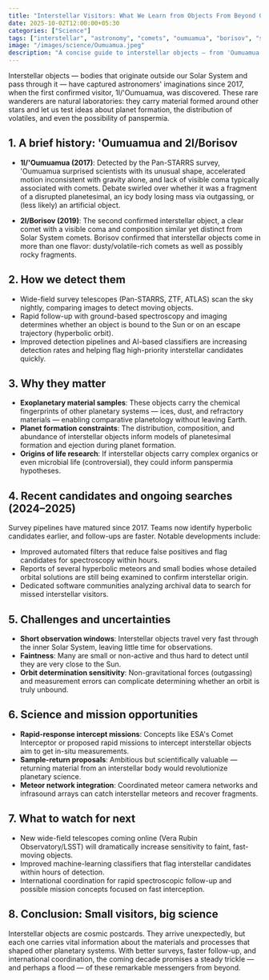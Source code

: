 ```yaml
---
title: "Interstellar Visitors: What We Learn from Objects From Beyond Our Solar System"
date: 2025-10-02T12:00:00+05:30
categories: ["Science"]
tags: ["interstellar", "astronomy", "comets", "oumuamua", "borisov", "space-missions"]
image: "/images/science/Oumuamua.jpeg"
description: "A concise guide to interstellar objects — from 'Oumuamua and 2I/Borisov to recent candidates — why they matter and how we can study them."
---
```



Interstellar objects — bodies that originate outside our Solar System and pass through it — have captured astronomers' imaginations since 2017, when the first confirmed visitor, 1I/'Oumuamua, was discovered. These rare wanderers are natural laboratories: they carry material formed around other stars and let us test ideas about planet formation, the distribution of volatiles, and even the possibility of panspermia.

## 1. A brief history: 'Oumuamua and 2I/Borisov

- **1I/'Oumuamua (2017)**: Detected by the Pan-STARRS survey, 'Oumuamua surprised scientists with its unusual shape, accelerated motion inconsistent with gravity alone, and lack of visible coma typically associated with comets. Debate swirled over whether it was a fragment of a disrupted planetesimal, an icy body losing mass via outgassing, or (less likely) an artificial object.

- **2I/Borisov (2019)**: The second confirmed interstellar object, a clear comet with a visible coma and composition similar yet distinct from Solar System comets. Borisov confirmed that interstellar objects come in more than one flavor: dusty/volatile-rich comets as well as possibly rocky fragments.

## 2. How we detect them

- Wide-field survey telescopes (Pan-STARRS, ZTF, ATLAS) scan the sky nightly, comparing images to detect moving objects.
- Rapid follow-up with ground-based spectroscopy and imaging determines whether an object is bound to the Sun or on an escape trajectory (hyperbolic orbit).
- Improved detection pipelines and AI-based classifiers are increasing detection rates and helping flag high-priority interstellar candidates quickly.

## 3. Why they matter

- **Exoplanetary material samples**: These objects carry the chemical fingerprints of other planetary systems — ices, dust, and refractory materials — enabling comparative planetology without leaving Earth.
- **Planet formation constraints**: The distribution, composition, and abundance of interstellar objects inform models of planetesimal formation and ejection during planet formation.
- **Origins of life research**: If interstellar objects carry complex organics or even microbial life (controversial), they could inform panspermia hypotheses.

## 4. Recent candidates and ongoing searches (2024–2025)

Survey pipelines have matured since 2017. Teams now identify hyperbolic candidates earlier, and follow-ups are faster. Notable developments include:
- Improved automated filters that reduce false positives and flag candidates for spectroscopy within hours.
- Reports of several hyperbolic meteors and small bodies whose detailed orbital solutions are still being examined to confirm interstellar origin.
- Dedicated software communities analyzing archival data to search for missed interstellar visitors.

## 5. Challenges and uncertainties

- **Short observation windows**: Interstellar objects travel very fast through the inner Solar System, leaving little time for observations.
- **Faintness**: Many are small or non-active and thus hard to detect until they are very close to the Sun.
- **Orbit determination sensitivity**: Non-gravitational forces (outgassing) and measurement errors can complicate determining whether an orbit is truly unbound.

## 6. Science and mission opportunities

- **Rapid-response intercept missions**: Concepts like ESA's Comet Interceptor or proposed rapid missions to intercept interstellar objects aim to get in-situ measurements.
- **Sample-return proposals**: Ambitious but scientifically valuable — returning material from an interstellar body would revolutionize planetary science.
- **Meteor network integration**: Coordinated meteor camera networks and infrasound arrays can catch interstellar meteors and recover fragments.

## 7. What to watch for next

- New wide-field telescopes coming online (Vera Rubin Observatory/LSST) will dramatically increase sensitivity to faint, fast-moving objects.
- Improved machine-learning classifiers that flag interstellar candidates within hours of detection.
- International coordination for rapid spectroscopic follow-up and possible mission concepts focused on fast interception.

## 8. Conclusion: Small visitors, big science

Interstellar objects are cosmic postcards. They arrive unexpectedly, but each one carries vital information about the materials and processes that shaped other planetary systems. With better surveys, faster follow-up, and international coordination, the coming decade promises a steady trickle — and perhaps a flood — of these remarkable messengers from beyond.